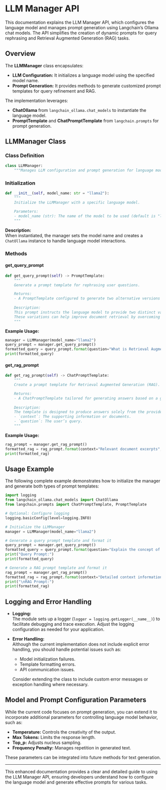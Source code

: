 # LLM Manager API

This documentation explains the LLM Manager API, which configures the language model and manages prompt generation using Langchain’s Ollama chat models. The API simplifies the creation of dynamic prompts for query rephrasing and Retrieval Augmented Generation (RAG) tasks.

## Overview

The **LLMManager** class encapsulates:
- **LLM Configuration:** It initializes a language model using the specified model name.
- **Prompt Generation:** It provides methods to generate customized prompt templates for query refinement and RAG.

The implementation leverages:
- **ChatOllama** from `langchain_ollama.chat_models` to instantiate the language model.
- **PromptTemplate** and **ChatPromptTemplate** from `langchain.prompts` for prompt generation.

## LLMManager Class

### Class Definition

```python
class LLMManager:
    """Manages LLM configuration and prompt generation for language model interactions."""
```

### Initialization

```python
def __init__(self, model_name: str = "llama2"):
    """
    Initialize the LLMManager with a specific language model.

    Parameters:
    - model_name (str): The name of the model to be used (default is "llama2").
    """
```

**Description:**  
When instantiated, the manager sets the model name and creates a `ChatOllama` instance to handle language model interactions.

### Methods

#### get_query_prompt

```python
def get_query_prompt(self) -> PromptTemplate:
    """
    Generate a prompt template for rephrasing user questions.

    Returns:
    - A PromptTemplate configured to generate two alternative versions of the input question.
    
    Description:
    This prompt instructs the language model to provide two distinct variations of the given question. 
    These variations can help improve document retrieval by overcoming limitations of standard distance-based similarity searches.
    """
```

**Example Usage:**

```python
manager = LLMManager(model_name="llama2")
query_prompt = manager.get_query_prompt()
formatted_query = query_prompt.format(question="What is Retrieval Augmented Generation?")
print(formatted_query)
```

#### get_rag_prompt

```python
def get_rag_prompt(self) -> ChatPromptTemplate:
    """
    Create a prompt template for Retrieval Augmented Generation (RAG).

    Returns:
    - A ChatPromptTemplate tailored for generating answers based on a given context.
    
    Description:
    The template is designed to produce answers solely from the provided context. It requires:
    - `context`: The supporting information or documents.
    - `question`: The user’s query.
    """
```

**Example Usage:**

```python
rag_prompt = manager.get_rag_prompt()
formatted_rag = rag_prompt.format(context="Relevant document excerpts", question="Define RAG.")
print(formatted_rag)
```

## Usage Example

The following complete example demonstrates how to initialize the manager and generate both types of prompt templates:

```python
import logging
from langchain_ollama.chat_models import ChatOllama
from langchain.prompts import ChatPromptTemplate, PromptTemplate

# Optional: Configure logging
logging.basicConfig(level=logging.INFO)

# Initialize the LLMManager
manager = LLMManager(model_name="llama2")

# Generate a query prompt template and format it
query_prompt = manager.get_query_prompt()
formatted_query = query_prompt.format(question="Explain the concept of RAG.")
print("Query Prompt:")
print(formatted_query)

# Generate a RAG prompt template and format it
rag_prompt = manager.get_rag_prompt()
formatted_rag = rag_prompt.format(context="Detailed context information here", question="What is RAG?")
print("\nRAG Prompt:")
print(formatted_rag)
```

## Logging and Error Handling

- **Logging:**  
  The module sets up a logger (`logger = logging.getLogger(__name__)`) to facilitate debugging and trace execution. Adjust the logging configuration as needed for your application.

- **Error Handling:**  
  Although the current implementation does not include explicit error handling, you should handle potential issues such as:
  - Model initialization failures.
  - Template formatting errors.
  - API communication issues.
  
  Consider extending the class to include custom error messages or exception handling where necessary.

## Model and Prompt Configuration Parameters

While the current code focuses on prompt generation, you can extend it to incorporate additional parameters for controlling language model behavior, such as:

- **Temperature:** Controls the creativity of the output.
- **Max Tokens:** Limits the response length.
- **Top_p:** Adjusts nucleus sampling.
- **Frequency Penalty:** Manages repetition in generated text.

These parameters can be integrated into future methods for text generation.

---

This enhanced documentation provides a clear and detailed guide to using the LLM Manager API, ensuring developers understand how to configure the language model and generate effective prompts for various tasks.